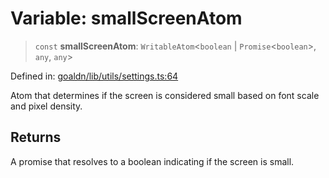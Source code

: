 # Variable: smallScreenAtom

> `const` **smallScreenAtom**: `WritableAtom`\<`boolean` \| `Promise`\<`boolean`\>, `any`, `any`\>

Defined in: [goaldn/lib/utils/settings.ts:64](https://github.com/aldesgroup/goaldn/blob/6a7943d02984b1a6b41d76a3a483a1484b644076/lib/utils/settings.ts#L64)

Atom that determines if the screen is considered small based on font scale and pixel density.

## Returns

A promise that resolves to a boolean indicating if the screen is small.

